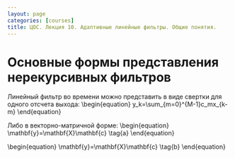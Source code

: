 ```yaml
---
layout: page
categories: [courses]
title: ЦОС. Лекция 10. Адаптивные линейные фильтры. Общие понятия.
---
```


# Основные формы представления нерекурсивных фильтров

Линейный фильтр во времени можно представить в виде свертки для одного отсчета выхода:
\begin{equation}
y_k=\sum_{m=0}^{M-1}c_mx_{k-m}
\end{equation}

Либо в векторно-матричной форме:
\begin{equation}
\mathbf{y}=\mathbf{X}\mathbf{c} \tag{a}
\end{equation}

\begin{equation}
\mathbf{y}=\mathbf{X}\mathbf{c} \tag{b}
\end{equation}
